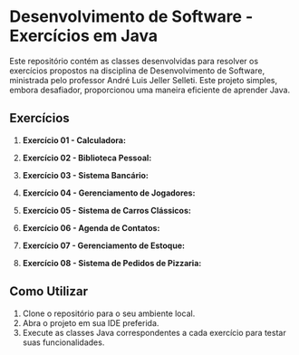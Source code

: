 # Desenvolvimento de Software - Exercícios em Java

Este repositório contém as classes desenvolvidas para resolver os exercícios propostos na disciplina de Desenvolvimento de Software, ministrada pelo professor André Luis Jeller Selleti. 
Este projeto simples, embora desafiador, proporcionou uma maneira eficiente de aprender Java.

## Exercícios

1. **Exercício 01 - Calculadora:**

2. **Exercício 02 - Biblioteca Pessoal:**

3. **Exercício 03 - Sistema Bancário:**

4. **Exercício 04 - Gerenciamento de Jogadores:**

5. **Exercício 05 - Sistema de Carros Clássicos:**

6. **Exercício 06 - Agenda de Contatos:**

7. **Exercício 07 - Gerenciamento de Estoque:**

8. **Exercício 08 - Sistema de Pedidos de Pizzaria:**


## Como Utilizar

1. Clone o repositório para o seu ambiente local.
2. Abra o projeto em sua IDE preferida.
3. Execute as classes Java correspondentes a cada exercício para testar suas funcionalidades.
